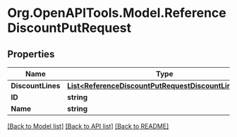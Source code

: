 # Org.OpenAPITools.Model.ReferenceDiscountPutRequest

## Properties

Name | Type | Description | Notes
------------ | ------------- | ------------- | -------------
**DiscountLines** | [**List&lt;ReferenceDiscountPutRequestDiscountLinesInner&gt;**](ReferenceDiscountPutRequestDiscountLinesInner.md) |  | [optional] 
**ID** | **string** |  | [optional] 
**Name** | **string** |  | [optional] 

[[Back to Model list]](../README.md#documentation-for-models) [[Back to API list]](../README.md#documentation-for-api-endpoints) [[Back to README]](../README.md)

